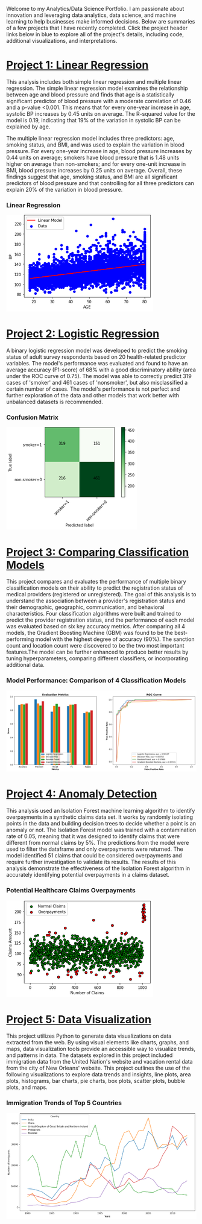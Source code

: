Welcome to my Analytics/Data Science Portfolio. I am passionate about innovation and leveraging data analytics, data science, and machine learning to help businesses make informed decisions. Below are summaries of a few projects that I have recently completed. Click the project header links below in blue to explore all of the project's details, including code, additional visualizations, and interpretations.

# [Project 1: Linear Regression](https://github.com/dandersonghub/EDA_Linear_Regression/blob/main/EDA_Linear_Regression.ipynb)
This analysis includes both simple linear regression and multiple linear regression. The simple linear regression model examines the relationship between age and blood pressure and finds that age is a statistically significant predictor of blood pressure with a moderate correlation of 0.46 and a p-value <0.001. This means that for every one-year increase in age, systolic BP increases by 0.45 units on average. The R-squared value for the model is 0.19, indicating that 19% of the variation in systolic BP can be explained by age.

The multiple linear regression model includes three predictors: age, smoking status, and BMI, and was used to explain the variation in blood pressure. For every one-year increase in age, blood pressure increases by 0.44 units on average; smokers have blood pressure that is 1.48 units higher on average than non-smokers; and for every one-unit increase in BMI, blood pressure increases by 0.25 units on average. Overall, these findings suggest that age, smoking status, and BMI are all significant predictors of blood pressure and that controlling for all three predictors can explain 20% of the variation in blood pressure.

### Linear Regression
![](/images/SLR_.png)




# [Project 2: Logistic Regression](https://github.com/dandersonghub/Logistic_Regression/blob/main/Logistic_Regression.ipynb)
A binary logistic regression model was developed to predict the smoking status of adult survey respondents based on 20 health-related predictor variables. The model's performance was evaluated and found to have an average accuracy (F1-score) of 68% with a good discriminatory ability (area under the ROC curve of 0.75). The model was able to correctly predict 319 cases of 'smoker' and 461 cases of 'nonsmoker', but also misclassified a certain number of cases. The model's performance is not perfect and further exploration of the data and other models that work better with unbalanced datasets is recommended.

### Confusion Matrix
![](/images/conf.png)




# [Project 3: Comparing Classification Models](https://github.com/dandersonghub/Comparing-Classification-Models/blob/main/DA_Case_Study.ipynb)
This project compares and evaluates the performance of multiple binary classification models on their ability to predict the registration status of medical providers (registered or unregistered). The goal of this analysis is to understand the association between a provider's registration status and their demographic, geographic, communication, and behavioral characteristics. Four classification algorithms were built and trained to predict the provider registration status, and the performance of each model was evaluated based on six key accuracy metrics. After comparing all 4 models, the Gradient Boosting Machine (GBM) was found to be the best-performing model with the highest degree of accuracy (90%). The sanction count and location count were discovered to be the two most important features.The model can be further enhanced to produce better results by tuning hyperparameters, comparing different classifiers, or incorporating additional data.

### Model Performance: Comparison of 4 Classification Models
![](/images/class_compare1.png)



# [Project 4: Anomaly Detection](https://github.com/dandersonghub/Anomaly-Detection/blob/main/Anomaly_Detection.ipynb)
This analysis used an Isolation Forest machine learning algorithm to identify overpayments in a synthetic claims data set. It works by randomly isolating points in the data and building decision trees to decide whether a point is an anomaly or not. The Isolation Forest model was trained with a contamination rate of 0.05, meaning that it was designed to identify claims that were different from normal claims by 5%. The predictions from the model were used to filter the dataframe and only overpayments were returned. The model identified 51 claims that could be considered overpayments and require further investigation to validate its results. The results of this analysis demonstrate the effectiveness of the Isolation Forest algorithm in accurately identifying potential overpayments in a claims dataset. 

### Potential Healthcare Claims Overpayments
![](/images/overpayments.png)



# [Project 5: Data Visualization](https://colab.research.google.com/github/dandersonghub/Data-Visualization/blob/main/Data_Visualization.ipynb)
This project utilizes Python to generate data visualizations on data extracted from the web. By using visual elements like charts, graphs, and maps, data visualization tools provide an accessible way to visualize trends, and patterns in data. The datasets explored in this project included immigration data from the United Nation's website and vacation rental data from the city of New Orleans' website. This project outlines the use of the following visualizations to explore data trends and insights, line plots, area plots, histograms, bar charts, pie charts, box plots, scatter plots, bubble plots, and maps. 

### Immigration Trends of Top 5 Countries
![](/images/Line_Plot2.png)




